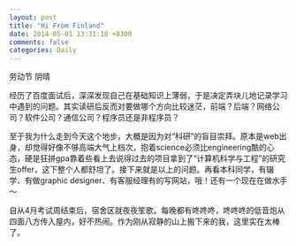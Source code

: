 ```yaml
---
layout: post
title: "Hi From Finland"
date: 2014-05-01 13:31:18 +0300
comments: false
categories: Daily
---
```


劳动节 阴晴


经历了百度面试后，深深发现自己在基础知识上薄弱，于是决定弄块儿地记录学习中遇到的问题。其实读研后反而对要做哪个方向比较迷茫，前端？后端？网络公司？软件公司？通信公司？程序员还是非程序员？

至于我为什么走到今天这个地步，大概是因为对“科研”的盲目崇拜。原本是web出身，却觉得好像不够高端大气上档次，抱着science必须比engineering酷的心态，硬是狂拼gpa靠着些看上去说得过去的项目拿到了“计算机科学与工程”的研究生offer，这下整个人都舒坦了。接下来就是以上的问题。再看本科同学，有辍学、有做graphic designer、有客服经理有的写网站，哦！还有一个现在在做水手～


自从4月考试周结束后，宿舍区就夜夜笙歌。每晚都有咚咚咚，咚咚咚的低音炮从四面八方传入屋内，好不热闹。作为刚从寂静的山上搬下来的我，这里实在太棒了。

 <div id="disqus_thread"></div>
    <script type="text/javascript">
        /* * * CONFIGURATION VARIABLES: EDIT BEFORE PASTING INTO YOUR WEBPAGE * * */
        var disqus_shortname = 'hyvin'; // required: replace example with your forum shortname

        /* * * DON'T EDIT BELOW THIS LINE * * */
        (function() {
            var dsq = document.createElement('script'); dsq.type = 'text/javascript'; dsq.async = true;
            dsq.src = '//' + disqus_shortname + '.disqus.com/embed.js';
            (document.getElementsByTagName('head')[0] || document.getElementsByTagName('body')[0]).appendChild(dsq);
        })();
    </script>
    <noscript>Please enable JavaScript to view the <a href="http://disqus.com/?ref_noscript">comments powered by Disqus.</a></noscript>
    <a href="http://disqus.com" class="dsq-brlink">comments powered by <span class="logo-disqus">Disqus</span></a>
    
